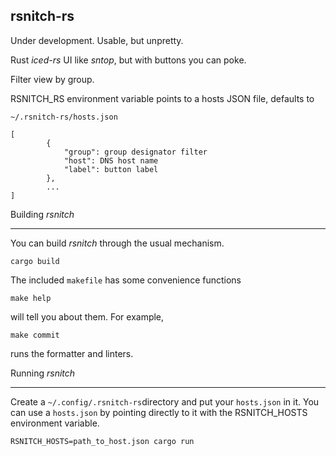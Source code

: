 ## rsnitch-rs

Under development. Usable, but unpretty.

Rust *iced-rs* UI like *sntop*, but with buttons you can poke.

Filter view by group.

RSNITCH_RS environment variable points to a hosts JSON file, defaults to 

`~/.rsnitch-rs/hosts.json`

```
[
        {
            "group": group designator filter
            "host": DNS host name
            "label": button label
        },
        ...
]
```



Building *rsnitch*

------

You can build *rsnitch* through the usual mechanism.

```
cargo build
```

The included `makefile` has some convenience functions

```
make help
```

will tell you about them. For example,

```
make commit
```

runs the formatter and linters.



Running *rsnitch*

------

Create a `~/.config/.rsnitch-rs`directory and put your `hosts.json` in it. You can use a `hosts.json` by pointing directly to it with the RSNITCH_HOSTS environment variable.

```
RSNITCH_HOSTS=path_to_host.json cargo run
```

